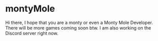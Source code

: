 # montyMole

Hi there,
I hope that you are a monty or even a Monty Mole Developer. There will be more games coming soon btw. 
I am also working on the Discord server right now.
